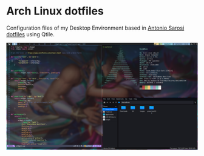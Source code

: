 # Arch Linux dotfiles

Configuration files of my Desktop Environment based in [Antonio Sarosi dotfiles](https://github.com/antoniosarosi/dotfiles/tree/master) using Qtile.

![Qtile](.screenshots/Qtile.png)
